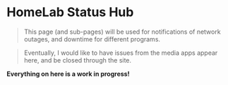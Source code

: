 # HomeLab Status Hub

> This page (and sub-pages) will be used for notifications of network outages, and downtime for different programs. 

> Eventually, I would like to have issues from the media apps appear here, and be closed through the site. 

**Everything on here is a work in progress!**